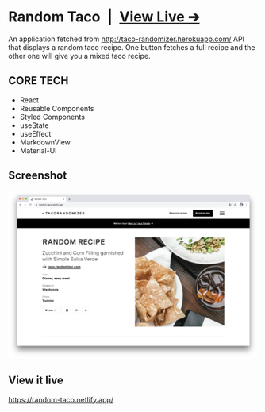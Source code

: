 # Random Taco&ensp;|&ensp;[View Live &#10132;](https://random-taco.netlify.app/)

An application fetched from http://taco-randomizer.herokuapp.com/ API that displays a random taco recipe. One button fetches a full recipe and the other one will give you a mixed taco recipe.

## CORE TECH

- React
- Reusable Components
- Styled Components
- useState
- useEffect
- MarkdownView
- Material-UI

## Screenshot

![Screenshot](screenshot.jpg)

## View it live

https://random-taco.netlify.app/

